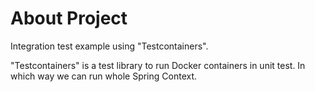 # About Project
Integration test example using "Testcontainers".

"Testcontainers" is a test library to run Docker containers in unit test. In which way we can run whole Spring Context.
